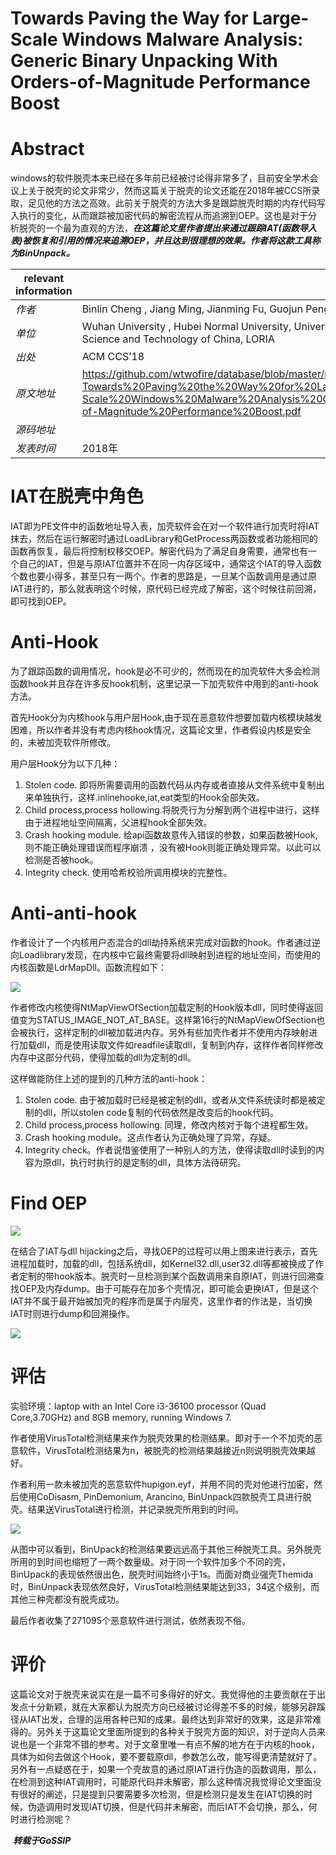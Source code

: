 #  Towards Paving the Way for Large-Scale Windows Malware Analysis: Generic Binary Unpacking With Orders-of-Magnitude Performance Boost

# Abstract

windows的软件脱壳本来已经在多年前已经被讨论得非常多了，目前安全学术会议上关于脱壳的论文非常少，然而这篇关于脱壳的论文还能在2018年被CCS所录取，足见他的方法之高效。此前关于脱壳的方法大多是跟踪脱壳时期的内存代码写入执行的变化，从而跟踪被加密代码的解密流程从而追溯到OEP。这也是对于分析脱壳的一个最为直观的方法，***在这篇论文里作者提出来通过跟踪IAT(函数导入表)被恢复和引用的情况来追溯OEP，并且达到很理想的效果。作者将这款工具称为BinUnpack。***

| relevant information |                                                              |
| -------------------- | ------------------------------------------------------------ |
| *作者*               | Binlin Cheng , Jiang Ming, Jianming Fu, Guojun Peng, Ting Chen, Xiaosong Zhang , Jean-Yves Marion |
| *单位*               | Wuhan University , Hubei Normal University, University of Texas at Arlington, University of Electronic Science and Technology of China, LORIA |
| *出处*               | ACM CCS’18                                                   |
| *原文地址*           | https://github.com/wtwofire/database/blob/master/papers/reverse/2018-Towards%20Paving%20the%20Way%20for%20Large-Scale%20Windows%20Malware%20Analysis%20Generic%20Binary%20Unpacking%20With%20Orders-of-Magnitude%20Performance%20Boost.pdf |
| *源码地址*           |                                                              |
| *发表时间*           | 2018年                                                       |

# IAT在脱壳中角色

IAT即为PE文件中的函数地址导入表，加壳软件会在对一个软件进行加壳时将IAT抹去，然后在运行解密时通过LoadLibrary和GetProcess两函数或者功能相同的函数再恢复，最后将控制权移交OEP。解密代码为了满足自身需要，通常也有一个自己的IAT，但是与原IAT位置并不在同一内存区域中，通常这个IAT的导入函数个数也要小得多，甚至只有一两个。作者的思路是，一旦某个函数调用是通过原IAT进行的，那么就表明这个时候，原代码已经完成了解密，这个时候往前回溯，即可找到OEP。

# Anti-Hook

为了跟踪函数的调用情况，hook是必不可少的，然而现在的加壳软件大多会检测函数hook并且存在许多反hook机制，这里记录一下加壳软件中用到的anti-hook方法。

首先Hook分为内核hook与用户层Hook,由于现在恶意软件想要加载内核模块越发困难，所以作者并没有考虑内核hook情况，这篇论文里，作者假设内核是安全的，未被加壳软件所修改。

用户层Hook分为以下几种：

1. Stolen code. 即将所需要调用的函数代码从内存或者直接从文件系统中复制出来单独执行，这样.inlinehooke,iat,eat类型的Hook全部失效。
2. Child process,process hollowing.将脱壳行为分解到两个进程中进行，这样由于进程地址空间隔离，父进程hook全部失效。
3. Crash hooking module. 给api函数故意传入错误的参数，如果函数被Hook,则不能正确处理错误而程序崩溃 ，没有被Hook则能正确处理异常。以此可以检测是否被hook。
4. Integrity check. 使用哈希校验所调用模块的完整性。

# Anti-anti-hook

作者设计了一个内核用户态混合的dll劫持系统来完成对函数的hook。作者通过逆向Loadlibrary发现，在内核中它最终需要将dll映射到进程的地址空间，而使用的内核函数是LdrMapDll。函数流程如下：

![](Towards-Paving-the-Way-for-Large-Scale-Windows-Malware-Analysis-Generic-Binary-Unpacking-With-Orders-of-Magnitude-Performance-Boost/1.png)

作者修改内核使得NtMapViewOfSection加载定制的Hook版本dll，同时使得返回值变为STATUS_IMAGE_NOT_AT_BASE。这样第16行的NtMapViewOfSection也会被执行，这样定制的dll被加载进内存。另外有些加壳作者并不使用内存映射进行加载dll，而是使用读取文件如readfile读取dll，复制到内存，这样作者同样修改内存中这部分代码，使得加载的dll为定制的dll。

这样做能防住上述的提到的几种方法的anti-hook：

1. Stolen code. 由于被加载时已经是被定制的dll，或者从文件系统读时都是被定制的dll，所以stolen code复制的代码依然是改变后的hook代码。
2. Child process,process hollowing. 同理，修改内核对于每个进程都生效。
3. Crash hooking module。这点作者认为正确处理了异常，存疑。
4. Integrity check。作者说借鉴使用了一种别人的方法，使得读取dll时读到的内容为原dll，执行时执行的是定制的dll，具体方法待研究。

# Find OEP

![](Towards-Paving-the-Way-for-Large-Scale-Windows-Malware-Analysis-Generic-Binary-Unpacking-With-Orders-of-Magnitude-Performance-Boost/2.png)

在结合了IAT与dll hijacking之后，寻找OEP的过程可以用上图来进行表示，首先进程加载时，加载的dll，包括系统dll，如Kernel32.dll,user32.dll等都被换成了作者定制的带hook版本。脱壳时一旦检测到某个函数调用来自原IAT，则进行回溯查找OEP及内存dump。由于可能存在加多个壳情况，即可能会更换IAT，但是这个IAT并不属于最开始被加壳的程序而是属于内层壳，这里作者的作法是，当切换IAT时则进行dump和回溯操作。

![](Towards-Paving-the-Way-for-Large-Scale-Windows-Malware-Analysis-Generic-Binary-Unpacking-With-Orders-of-Magnitude-Performance-Boost/3.png)

# 评估

实验环境：laptop with an Intel Core i3-36100 processor (Quad Core,3.70GHz) and 8GB memory, running Windows 7.

作者使用VirusTotal检测结果来作为脱壳效果的检测结果。即对于一个不加壳的恶意软件，VirusTotal检测结果为n，被脱壳的检测结果越接近n则说明脱壳效果越好。

作者利用一款未被加壳的恶意软件hupigon.eyf，并用不同的壳对他进行加密，然后使用CoDisasm, PinDemonium, Arancino, BinUnpack四款脱壳工具进行脱壳。结果送VirusTotal进行检测，并记录脱壳所用到的时间。

![](Towards-Paving-the-Way-for-Large-Scale-Windows-Malware-Analysis-Generic-Binary-Unpacking-With-Orders-of-Magnitude-Performance-Boost/4.png)

从图中可以看到，BinUpack的检测结果要远远高于其他三种脱壳工具。另外脱壳所用的到时间也缩短了一两个数量级。对于同一个软件加多个不同的壳，BinUpack的表现依然很出色，脱壳时间始终小于1s。而面对商业强壳Themida时，BinUnpack表现依然良好，VirusTotal检测结果能达到33，34这个级别，而其他三种壳都没有脱壳成功。

最后作者收集了271095个恶意软件进行测试，依然表现不俗。

# 评价

这篇论文对于脱壳来说实在是一篇不可多得好的好文。我觉得他的主要贡献在于出发点十分新颖，就在大家都认为脱壳方向已经被讨论得差不多的时候，能够另辟蹊径从IAT出发，合理的运用各种已知的成果。最终达到非常好的效果，这是非常难得的。另外关于这篇论文里面所提到的各种关于脱壳方面的知识，对于逆向人员来说也是一个非常不错的参考。对于文章里唯一有点不解的地方在于内核的hook，具体为如何去做这个Hook，要不要载原dll，参数怎么改，能写得更清楚就好了。另外有一点疑惑在于，如果一个壳故意的通过原IAT进行伪造的函数调用，那么，在检测到这种IAT调用时，可能原代码并未解密，那么这种情况我觉得论文里面没有很好的阐述，只是提到只要需要多次检测，但是检测只是发生在IAT切换的时候，伪造调用时发现IAT切换，但是代码并未解密，而后IAT不会切换，那么，何时进行检测呢？

​																			***转载于GoSSIP***





